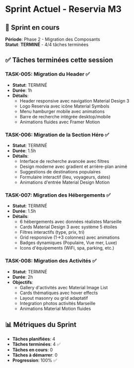 # Sprint Actuel - Reservia M3

## 🎯 Sprint en cours
**Période**: Phase 2 - Migration des Composants  
**Statut**: **TERMINÉ** - 4/4 tâches terminées

## ✅ Tâches terminées cette session

### TASK-005: Migration du Header ✅
- **Statut**: TERMINÉ
- **Durée**: 1h
- **Détails**:
  - Header responsive avec navigation Material Design 3
  - Logo Reservia avec icône Material Symbols
  - Menu hamburger mobile avec animations
  - Barre de recherche intégrée desktop/mobile
  - Animations fluides avec Framer Motion

### TASK-006: Migration de la Section Héro ✅
- **Statut**: TERMINÉ  
- **Durée**: 1.5h
- **Détails**:
  - Interface de recherche avancée avec filtres
  - Design moderne avec gradient et arrière-plan animé
  - Suggestions de destinations populaires
  - Formulaire interactif (lieu, voyageurs, dates)
  - Animations d'entrée Material Design Motion

### TASK-007: Migration des Hébergements ✅
- **Statut**: TERMINÉ
- **Durée**: 1.5h
- **Détails**:
  - 6 hébergements avec données réalistes Marseille
  - Cards Material Design 3 avec système 5 étoiles
  - Filtres interactifs (type, prix, tri) 
  - Grid responsive (1→3 colonnes) avec animations
  - Badges dynamiques (Populaire, Vue mer, Luxe)
  - Icons d'équipements (WiFi, spa, parking, etc.)

### TASK-008: Migration des Activités ✅
- **Statut**: TERMINÉ
- **Durée**: 2h
- **Objectifs**:
  - Gallery d'activités avec Material Image List
  - Cards thématiques avec hover effects
  - Layout masonry ou grid adaptatif
  - Integration photos activités Marseille
  - Animations Material Motion fluides

## 📊 Métriques du Sprint
- **Tâches planifiées**: 4
- **Tâches terminées**: 4 ✅
- **Tâches en cours**: 0
- **Tâches à démarrer**: 0
- **Progression**: 100% ✅
